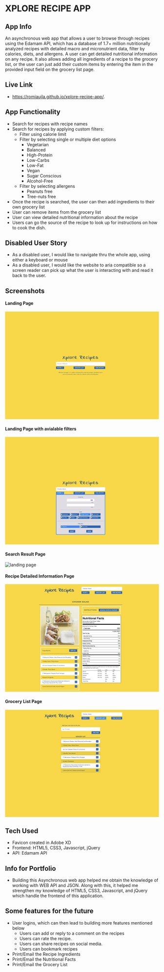 # XPLORE RECIPE APP
## App Info
An asynchronous web app that allows a user to browse through recipes using the Edamam API, which has a database of 1.7+ million nutritionally analyzed recipes with detailed macro and micronutrient data, filter by calories, diets, and allergens. A user can get detailed nutritional information on any recipe. It also allows adding all ingredients of a recipe to the grocery list, or the user can just add their custom items by entering the item in the provided input field on the grocery list page.

## Live Link
- https://romiaujla.github.io/xplore-recipe-app/.

## App Functionality
- Search for recipes with recipe names
- Search for recipes by applying custom filters:
	- Filter using calorie limit
	- Filter by selecting single or multiple diet options
		- Vegetarian
		- Balanced
		- High-Protein
		- Low-Carbs
		- Low-Fat
		- Vegan
		- Sugar Conscious
		- Alcohol-Free
	- Filter by selecting allergens
        - Peanuts free 
        - Tree-nuts free
- Once the recipe is searched, the user can then add ingredients to their own grocery list
- User can remove items from the grocery list
- User can view detailed nutritional information about the recipe
- Users can go the source of the recipe to look up for instructions on how to cook the dish.

## Disabled User Story
- As a disabled user, I would like to navigate thru the whole app, using either a keyboard or mouse
- As a disabled user, I would like the website to aria compatible so a screen reader can pick up what the user is interacting with and read it back to the user. 

## Screenshots

#### Landing Page

![landing page](https://github.com/romiaujla/xplore-recipe-app/blob/master/img/screen%201.png)



#### Landing Page with avialable filters

![landing page](https://github.com/romiaujla/xplore-recipe-app/blob/master/img/screen%202.png)



#### Search Result Page

![landing page](https://github.com/romiaujla/xplore-recipe-app/blob/master/img/screen%203.png)



#### Recipe Detailed Information Page

![landing page](https://github.com/romiaujla/xplore-recipe-app/blob/master/img/screen%204.png)



#### Grocery List Page

![landing page](https://github.com/romiaujla/xplore-recipe-app/blob/master/img/screen%205.png)

## Tech Used
- Favicon created in Adobe XD
- Frontend: HTML5, CSS3, Javascript, jQuery
- API: Edamam API

## Info for Portfolio
- Building this Asynchronous web app helped me obtain the knowledge of working with WEB API and JSON. Along with this, it helped me strengthen my knowledge of HTML5, CSS3, Javascript, and jQuery which handle the frontend of this application. 

## Some features for the future
- User logins, which can then lead to building more features mentioned below
    - Users can add or reply to a comment on the recipes
    - Users can rate the recipe.
    - Users can share recipes on social media.
    - Users can bookmark recipes
- Print/Email the Recipe Ingredients
- Print/Email the Nutritional Facts
- Print/Email the Grocery List
